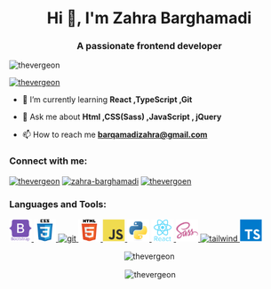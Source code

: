 <h1 align="center">Hi 👋, I'm Zahra Barghamadi</h1>
<h3 align="center">A passionate frontend developer</h3>

<p align="left"> <img src="https://komarev.com/ghpvc/?username=thevergeon&label=Profile%20views&color=0e75b6&style=flat" alt="thevergeon" /> </p>

<p align="left"> <a href="https://github.com/ryo-ma/github-profile-trophy"><img src="https://github-profile-trophy.vercel.app/?username=thevergeon" alt="thevergeon" /></a> </p>

- 🌱 I’m currently learning **React ,TypeScript ,Git**

- 💬 Ask me about **Html ,CSS(Sass) ,JavaScript , jQuery**

- 📫 How to reach me **barqamadizahra@gmail.com**

<h3 align="left">Connect with me:</h3>
<p align="left">
<a href="https://twitter.com/thevergeon" target="blank"><img align="center" src="https://raw.githubusercontent.com/rahuldkjain/github-profile-readme-generator/master/src/images/icons/Social/twitter.svg" alt="thevergeon" height="30" width="40" /></a>
<a href="https://linkedin.com/in/zahra-barghamadi" target="blank"><img align="center" src="https://raw.githubusercontent.com/rahuldkjain/github-profile-readme-generator/master/src/images/icons/Social/linked-in-alt.svg" alt="zahra-barghamadi" height="30" width="40" /></a>
<a href="https://instagram.com/thevergoen" target="blank"><img align="center" src="https://raw.githubusercontent.com/rahuldkjain/github-profile-readme-generator/master/src/images/icons/Social/instagram.svg" alt="thevergoen" height="30" width="40" /></a>
</p>

<h3 align="left">Languages and Tools:</h3>
<p align="left"> <a href="https://getbootstrap.com" target="_blank" rel="noreferrer"> <img src="https://raw.githubusercontent.com/devicons/devicon/master/icons/bootstrap/bootstrap-plain-wordmark.svg" alt="bootstrap" width="40" height="40"/> </a> <a href="https://www.w3schools.com/css/" target="_blank" rel="noreferrer"> <img src="https://raw.githubusercontent.com/devicons/devicon/master/icons/css3/css3-original-wordmark.svg" alt="css3" width="40" height="40"/> </a> <a href="https://git-scm.com/" target="_blank" rel="noreferrer"> <img src="https://www.vectorlogo.zone/logos/git-scm/git-scm-icon.svg" alt="git" width="40" height="40"/> </a> <a href="https://www.w3.org/html/" target="_blank" rel="noreferrer"> <img src="https://raw.githubusercontent.com/devicons/devicon/master/icons/html5/html5-original-wordmark.svg" alt="html5" width="40" height="40"/> </a> <a href="https://developer.mozilla.org/en-US/docs/Web/JavaScript" target="_blank" rel="noreferrer"> <img src="https://raw.githubusercontent.com/devicons/devicon/master/icons/javascript/javascript-original.svg" alt="javascript" width="40" height="40"/> </a> <a href="https://www.python.org" target="_blank" rel="noreferrer"> <img src="https://raw.githubusercontent.com/devicons/devicon/master/icons/python/python-original.svg" alt="python" width="40" height="40"/> </a> <a href="https://reactjs.org/" target="_blank" rel="noreferrer"> <img src="https://raw.githubusercontent.com/devicons/devicon/master/icons/react/react-original-wordmark.svg" alt="react" width="40" height="40"/> </a> <a href="https://sass-lang.com" target="_blank" rel="noreferrer"> <img src="https://raw.githubusercontent.com/devicons/devicon/master/icons/sass/sass-original.svg" alt="sass" width="40" height="40"/> </a> <a href="https://tailwindcss.com/" target="_blank" rel="noreferrer"> <img src="https://www.vectorlogo.zone/logos/tailwindcss/tailwindcss-icon.svg" alt="tailwind" width="40" height="40"/> </a> <a href="https://www.typescriptlang.org/" target="_blank" rel="noreferrer"> <img src="https://raw.githubusercontent.com/devicons/devicon/master/icons/typescript/typescript-original.svg" alt="typescript" width="40" height="40"/> </a> </p>

<p align="center"><img align="center" src="https://github-readme-streak-stats.herokuapp.com/?user=thevergeon&" alt="thevergeon" /></p>

<p align="center">&nbsp;<img align="center" src="https://github-readme-stats.vercel.app/api?username=thevergeon&show_icons=true&locale=en" alt="thevergeon" /></p>

<p><imgalign="center" src="https://github-readme-stats.vercel.app/api/top-langs?username=thevergeon&show_icons=true&locale=en&layout=compact" alt="thevergeon" /></p>


